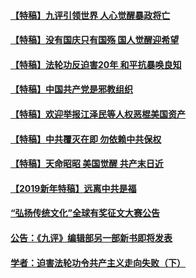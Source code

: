 #### [【特稿】九评引领世界 人心觉醒暴政将亡](../pages/nsc424/n11660496.md?t=01120305)
#### [【特稿】没有国庆只有国殇 国人觉醒迎希望](../pages/nsc424/n11549354.md?t=01120305)
#### [【特稿】法轮功反迫害20年 和平抗暴唤良知](../pages/nsc424/n11389135.md?t=01120305)
#### [【特稿】中国共产党是邪教组织](../pages/nsc424/n11355551.md?t=01120305)
#### [【特稿】欢迎举报江泽民等人权恶棍美国资产](../pages/nsc424/n11303040.md?t=01120305)
#### [【特稿】中共覆灭在即 勿依赖中共保权](../pages/nsc424/n11278510.md?t=01120305)
#### [【特稿】天命昭昭 美国觉醒 共产末日近](../pages/nsc424/n11150259.md?t=01120305)
#### [【2019新年特稿】远离中共是福](../pages/nsc424/n10942748.md?t=01120305)
#### [“弘扬传统文化”全球有奖征文大赛公告](../pages/nsc424/n10889849.md?t=01120305)
#### [公告：《九评》编辑部另一部新书即将发表](../pages/nsc424/n10405104.md?t=01120305)
#### [学者：迫害法轮功令共产主义走向失败（下）](../pages/nsc424/n10009951.md?t=01120305)
